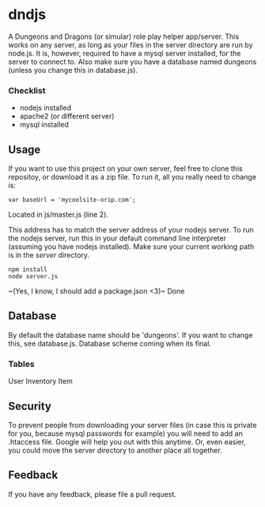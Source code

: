 # dndjs
A Dungeons and Dragons (or simular) role play helper app/server. This works on any server, as long as your files in the server directory are run by node.js. It is, however, required to have a mysql server installed, for the server to connect to. Also make sure you have a database named dungeons (unless you change this in database.js).

### Checklist
 - nodejs installed
 - apache2 (or different server)
 - mysql installed

## Usage
If you want to use this project on your own server, feel free to clone this repositoy, or download it as a zip file. To run it, all you really need to change is:
```
var baseUrl = 'mycoolsite-orip.com';
```
Located in js/master.js (line 2).


This address has to match the server address of your nodejs server. To run the nodejs server, run this in your default command line interpreter (assuming you have nodejs installed). Make sure your current working path is in the *server* directory.
```
npm install
node server.js
```
~(Yes, I know, I should add a package.json <3)~ Done

## Database
By default the database name should be 'dungeons'. If you want to change this, see database.js. Database scheme coming when its final.

### Tables
User
Inventory
Item

## Security
To prevent people from downloading your server files (in case this is private for you, because mysql passwords for example) you will need to add an .htaccess file. Google will help you out with this anytime. Or, even easier, you could move the server directory to another place all together.

## Feedback
If you have any feedback, please file a pull request.
